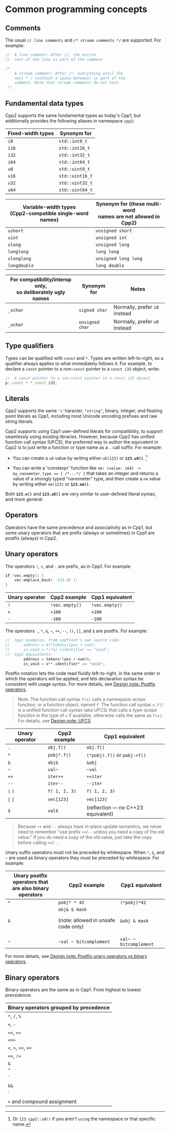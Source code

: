 # Common programming concepts

## Comments

The usual `// line comments` and `/* stream comments */` are supported. For example:

``` cpp title="Example: Comments"
//  A line comment: After //, the entire
//  rest of the line is part of the comment

/*
    A stream comment: After /*, everything until the
    next * / (without a space between) is part of the
    comment. Note that stream comments do not nest.
 */
```

## Fundamental data types

Cpp2 supports the same fundamental types as today's Cpp1, but additionally provides the following aliases in namespace `cpp2`:

| Fixed-width types | Synonym for |
|---|---|
| `i8`        | `std::int8_t`        |
| `i16`       | `std::int16_t`       |
| `i32`       | `std::int32_t`       |
| `i64`       | `std::int64_t`       |
| `u8`        | `std::uint8_t`       |
| `u16`       | `std::uint16_t`      |
| `u32`       | `std::uint32_t`      |
| `u64`       | `std::uint64_t`      |

| Variable-width types <br> (Cpp2-compatible single-word names) | Synonym for (these multi-word<br> names are not allowed in Cpp2) |
|---|---|
| `ushort`      | `unsigned short`       |
| `uint`        | `unsigned int`         |
| `ulong`       | `unsigned long`        |
| `longlong`    | `long long`            |
| `ulonglong`   | `unsigned long long`   |
| `longdouble`  | `long double`          |

| For compatibility/interop only,<br> so deliberately ugly names | Synonym for | Notes |
|---|---|---|
| `_schar`     | `signed char`   | Normally, prefer `i8` instead |
| `_uchar`     | `unsigned char` | Normally, prefer `u8` instead |

## Type qualifiers

Types can be qualified with `const` and `*`. Types are written left-to-right, so a qualifier always applies to what immediately follows it. For example, to declare a `const` pointer to a non-`const` pointer to a `const i32` object, write:

``` cpp title="Example: Type qualifiers"
//  A const pointer to a non-const pointer to a const i32 object
p: const * * const i32;
```

## Literals

Cpp2 supports the same `'c'`haracter, `"string"`, binary, integer, and floating point literals as Cpp1, including most Unicode encoding prefixes and raw string literals.

Cpp2 supports using Cpp1 user-defined literals for compatibility, to support seamlessly using existing libraries. However, because Cpp2 has unified function call syntax (UFCS), the preferred way to author the equivalent in Cpp2 is to just write a function or type name as a `.` call suffix. For example:

- You can create a `u8` value by writing either `u8(123)` or **`123.u8()`**. [^u8using]

- You can write a 'constexpr' function like `nm: (value: i64) -> my_nanometer_type == { /*...*/ }` that takes an integer and returns a value of a strongly typed "nanometer" type, and then create a `nm` value by writing either `nm(123)` or **`123.nm()`**.

Both **`123.n()`** and **`123.u8()`** are very similar to user-defined literal syntax, and more general.

## Operators

Operators have the same precedence and associativity as in Cpp1, but some unary operators that are prefix (always or sometimes) in Cpp1 are postfix (always) in Cpp2.

## Unary operators

The operators `!`, `+`, and `-` are prefix, as in Cpp1. For example:

``` cpp title="Example: Prefix operators"
if !vec.empty() {
    vec.emplace_back( -123.45 );
}
```

| Unary operator | Cpp2 example | Cpp1 equivalent |
|---|---|---|
| `!` | `!vec.empty()` | `!vec.empty()` |
| `+` | `+100` | `+100` |
| `-` | `-100` | `-100` |

The operators `.`, `*`, `&`, `~`, `++`, `--`, `()`, `[]`, and `$` are postfix. For example:

``` cpp title="Example: Postfix operators"
//  Cpp1 examples, from cppfront's own source code:
//      address = &(*tokens)[pos + num];
//      is_void = *(*u)->identifier == "void";
//  Cpp2 equivalents:
        address = tokens*[pos + num]&;
        is_void = u**.identifier* == "void";
```

Postfix notation lets the code read fluidly left-to-right, in the same order in which the operators will be applied, and lets declaration syntax be consistent with usage syntax. For more details, see [Design note: Postfix operators](https://github.com/hsutter/cppfront/wiki/Design-note%3A-Postfix-operators).

> Note: The function call syntax `f(x)` calls a namespace-scope function, or a function object, named `f`. The function call syntax `x.f()` is a unified function call syntax (aka UFCS) that calls a type-scope function in the type of `x` if available, otherwise calls the same as `f(x)`. For details, see [Design note: UFCS](https://github.com/hsutter/cppfront/wiki/Design-note%3A-UFCS).

| Unary operator | Cpp2 example | Cpp1 equivalent |
|---|---|---|
| `.` | `obj.f()` | `obj.f()` |
| `*` | `pobj*.f()` | `(*pobj).f()` or `pobj->f()` |
| `&` | `obj&` | `&obj` |
| `~` | `val~` | `~val` |
| `++` | `iter++` | `++iter` |
| `--` | `iter--` | `--iter` |
| `(` `)` | `f( 1, 2, 3)` | `f( 1, 2, 3)` |
| `[` `]` | `vec[123]` | `vec[123]` |
| `$` | `val$` | (reflection — no C++23 equivalent) |

> Because `++` and `--` always have in-place update semantics, we never need to remember "use prefix `++`/`--` unless you need a copy of the old value." If you do need a copy of the old value, just take the copy before calling `++`/`--`.

Unary suffix operators must not be preceded by whitespace. When `*`, `&`, and `~` are used as binary operators they must be preceded by whitespace. For example:

| Unary postfix operators that<br>are also binary operators | Cpp2 example | Cpp1 equivalent |
|---|---|---|
| `*` | `pobj* * 42` | `(*pobj)*42` |
| `&` | `obj& & mask` <p> (note: allowed in unsafe code only) | `&obj & mask` |
| `~` | `~val ~ bitcomplement` | `val~ ~ bitcomplement` |

For more details, see [Design note: Postfix unary operators vs binary operators](https://github.com/hsutter/cppfront/wiki/Design-note%3A-Postfix-unary-operators-vs-binary-operators).

## Binary operators

Binary operators are the same as in Cpp1. From highest to lowest precedence:

| Binary operators grouped by precedence |
|---|
| `*`, `/`, `%` |
| `+`, `-` |
| `<<`, `>>` |
| `<=>` |
| `<`, `>`, `<=`, `>=` |
| `==`, `!=` |
| `&` |
| `^` |
| `|` |
| `&&` |
| `||` |
| `=` and compound assignment |


[^u8using]: Or `123.cpp2::u8()` if you aren't `using` the namespace or that specific name.
